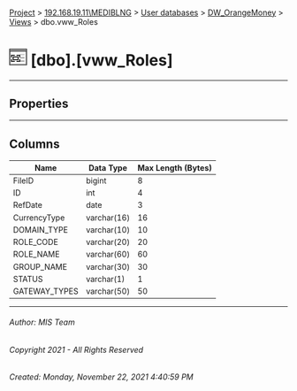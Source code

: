#### 

[Project](../../../../index.md) > [192.168.19.11\\MEDIBLNG](../../../index.md) > [User databases](../../index.md) > [DW_OrangeMoney](../index.md) > [Views](Views.md) > dbo.vww_Roles

# ![Views](../../../../Images/View32.png) [dbo].[vww_Roles]

---

## <a name="#properties"></a>Properties



---

## <a name="#columns"></a>Columns

| Name | Data Type | Max Length (Bytes) |
|---|---|---|
| FileID | bigint | 8 |
| ID | int | 4 |
| RefDate | date | 3 |
| CurrencyType | varchar(16) | 16 |
| DOMAIN_TYPE | varchar(10) | 10 |
| ROLE_CODE | varchar(20) | 20 |
| ROLE_NAME | varchar(60) | 60 |
| GROUP_NAME | varchar(30) | 30 |
| STATUS | varchar(1) | 1 |
| GATEWAY_TYPES | varchar(50) | 50 |


---

###### Author:  MIS Team

###### Copyright 2021 - All Rights Reserved

###### Created: Monday, November 22, 2021 4:40:59 PM

